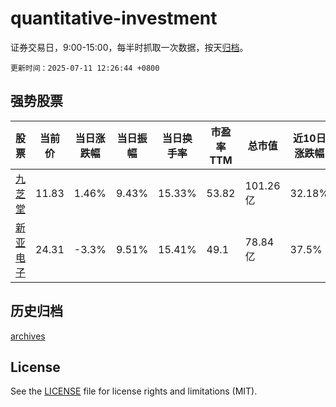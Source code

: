 # quantitative-investment

证券交易日，9:00-15:00，每半时抓取一次数据，按天[归档](archives)。

`更新时间：2025-07-11 12:26:44 +0800`

## 强势股票

|股票|当前价|当日涨跌幅|当日振幅|当日换手率|市盈率TTM|总市值|近10日涨跌幅|
|----|----|----|----|----|----|----|----|
|[九芝堂](https://xueqiu.com/S/SZ000989)|11.83|1.46%|9.43%|15.33%|53.82|101.26亿|32.18%|
|[新亚电子](https://xueqiu.com/S/SH605277)|24.31|-3.3%|9.51%|15.41%|49.1|78.84亿|37.5%|

## 历史归档

[archives](archives)

## License

See the [LICENSE](LICENSE) file for license rights and limitations (MIT).